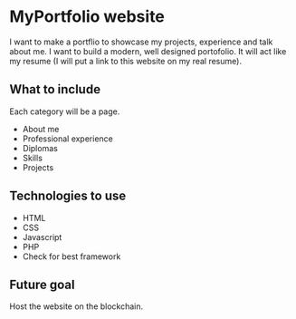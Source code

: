 # MyPortfolio website

I want to make a portflio to showcase my projects, experience and talk about
me. I want to build a modern, well designed portofolio. It will act like my
resume (I will put a link to this website on my real resume).

## What to include

Each category will be a page.

- About me
- Professional experience
- Diplomas
- Skills
- Projects

## Technologies to use

- HTML
- CSS
- Javascript
- PHP
- Check for best framework

## Future goal

Host the website on the blockchain.
